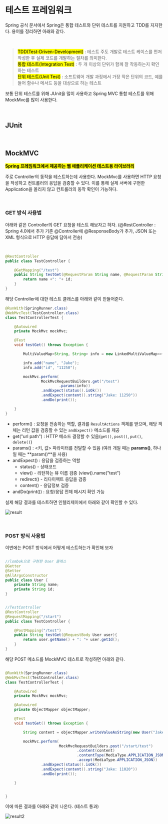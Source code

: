 # 테스트 프레임워크

Spring 공식 문서에서 Spring은 통합 테스트와 단위 테스트를 지원하고 TDD를 지지한다. 용어를 정리하면 아래와 같다. 

</br>

> <mark>TDD(Test-Driven-Development)</mark> : 테스트 주도 개발로 테스트 케이스를 먼저 작성한 후 실제 코드를 개발하는 절차를 의미한다. </br>
> <mark>통합 테스트(Integration Test)</mark> : 두 개 이상의 단위가 함께 잘 작동하는지 확인하는 테스트 </br>
> <mark>단위 테스트(Unit Test)</mark> : 소프트웨어 개발 과정에서 가장 작은 단위의 코드, 예를 들어 함수나 메서드 등을 대상으로 하는 테스트


보통 단위 테스트를 위해 JUnit을 많이 사용하고 Spring MVC 통합 테스트를 위해 MockMvc를 많이 사용한다.

</br>

## JUnit


</br>

## MockMVC

<mark>**Spring 프레임워크에서 제공하는 웹 애플리케이션 테스트용 라이브러리**</mark>

주로 Controller의 동작을 테스트하는데 사용한다. MockMvc를 사용하면 HTTP 요청을 작성하고 컨트롤러의 응답을 검증할 수 있다. 이를 통해 실제 서버에 구현한 Application을 올리지 않고 컨트롤러의 동작 확인이 가능하다.

</br>


### GET 방식 사용법

아래와 같은 Controller의 GET 요청을 테스트 해보자고 하자. (@RestController : Spring 4.0에서 추가 기존 @Controller에 @ResponseBody가 추가, JSON 또는 XML 형식으로 HTTP 응답에 담아서 전송)

</br>

```java
@RestController
public class TestController {

    @GetMapping("/test")
    public String testGet(@RequestParam String name, @RequestParam String id){
        return name +": "+ id;
    }
}

```

해당 Controller에 대한 테스트 클래스를 아래와 같이 만들어준다.

```java
@RunWith(SpringRunner.class)
@WebMvcTest(TestController.class)
class TestControllerTest {

    @Autowired
    private MockMvc mockMvc;

    @Test
    void testGet() throws Exception {

        MultiValueMap<String, String> info = new LinkedMultiValueMap<>();

        info.add("name", "Jake");
        info.add("id", "11250");

        mockMvc.perform(
                MockMvcRequestBuilders.get("/test")
                        .params(info))
                .andExpect(status().isOk())
                .andExpect(content().string("Jake: 11250"))
                .andDo(print());

    }
}

```


 * perform() : 요청을 전송하는 역할, 결과를 <code>ResultActions</code> 객체를 받으며, 해당 객체는 리턴 값을 검증할 수 있는 <code>andExpect()</code> 메소드를 제공 
 * get("url path") : HTTP 메소드 결정할 수 있음(<code>get()</code>, <code>post()</code>, <code>put()</code>, <code>delete()</code>)
 * params() : <키, 값> 파라미터를 전달할 수 있음 (여러 개일 때는 **params()**, 하나일 때는 **param()**을 사용)
 * andExpect() : 응답을 검증하는 역할
   * status() - 상태코드
   * view() - 리턴하는 뷰 이름 검증 (view().name("test")
   * redirect() - 리다이렉트 응답을 검증
   * content() - 응답정보 검증
 * andDo(print()) : 요청/응답 전체 메시지 확인 가능  


실제 해당 결과를 테스트하면 인텔리제이에서 아래와 같이 확인할 수 있다.

![result](https://github.com/user-attachments/assets/34e85a70-337f-494e-b1ae-1f316ef23425)


</br>


### POST 방식 사용법

이번에는 POST 방식에서 어떻게 테스트하는가 확인해 보자

```java

//lombok으로 구현한 User 클래스
@Getter
@Setter
@AllArgsConstructor
public class User {
    private String name;
    private String id;
}


//TestController
@RestController
@RequestMapping("/start")
public class TestController {

    @PostMapping("/test")
    public String testGet(@RequestBody User user){
        return user.getName() + ": "+ user.getId();
    }
}

```

해당 POST 메소드를 MockMVC 테스트로 작성하면 아래와 같다.

```java

@RunWith(SpringRunner.class)
@WebMvcTest(TestController.class)
class TestControllerTest {

    @Autowired
    private MockMvc mockMvc;

    @Autowired
    private ObjectMapper objectMapper;

    @Test
    void testGet() throws Exception {

        String content = objectMapper.writeValueAsString(new User("Jake", "11020"));

        mockMvc.perform(
                        MockMvcRequestBuilders.post("/start/test")
                                .content(content)
                                .contentType(MediaType.APPLICATION_JSON)
                                .accept(MediaType.APPLICATION_JSON))
                .andExpect(status().isOk())
                .andExpect(content().string("Jake: 11020"))
                .andDo(print());

    }


}

```

이에 따른 결과를 아래와 같이 나온다. (테스트 통과)


![result2](https://github.com/user-attachments/assets/ca9fdb90-757d-49cb-a322-83bb8759326e)

</br>

